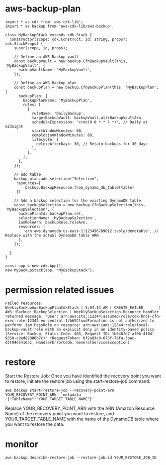 # aws-backup-plan

```
import * as cdk from 'aws-cdk-lib';
import * as backup from 'aws-cdk-lib/aws-backup';

class MyBackupStack extends cdk.Stack {
  constructor(scope: cdk.Construct, id: string, props?: cdk.StackProps) {
    super(scope, id, props);

    // Define an AWS Backup vault
    const backupVault = new backup.CfnBackupVault(this, 'MyBackupVault', {
      backupVaultName: 'MyBackupVault',
    });

    // Define an AWS Backup plan
    const backupPlan = new backup.CfnBackupPlan(this, 'MyBackupPlan', {
      backupPlan: {
        backupPlanName: 'MyBackupPlan',
        rules: [
          {
            ruleName: 'DailyBackup',
            targetBackupVault: backupVault.attrBackupVaultArn,
            scheduleExpression: 'cron(0 0 * * ? *)', // Daily at midnight
            startWindowMinutes: 60,
            completionWindowMinutes: 60,
            lifecycle: {
              deleteAfterDays: 30, // Retain backups for 30 days
            },
          },
        ],
      },
    });

    // add table
    backup_plan.add_selection("Selection",
     resources=[
         backup.BackupResource.from_dynamo_db_table(table)
     ])

    // Add a backup selection for the existing DynamoDB table
    const backupSelection = new backup.CfnBackupSelection(this, 'MyBackupSelection', {
      backupPlanId: backupPlan.ref,
      selectionName: 'MyBackupSelection',
      iamRoleArn: backupRole.roleArn,
      resources: [
        'arn:aws:dynamodb:us-east-1:123456789012:table/demotable', // Replace with the actual DynamoDB table ARN
      ],
    });

  }
}

const app = new cdk.App();
new MyBackupStack(app, 'MyBackupStack');
```

# permission related issues

```
Failed resources:
WeeklyBackupAwsBackupPlanCdkStack | 5:04:13 AM | CREATE_FAILED       | AWS::Backup::BackupSelection | WeeklyBackupSelection Resource handler returned message: "User: arn:aws:sts::12344:assumed-role/cdk-hnds-cfn-exec-role-12344-eu-central-1/AWSCloudFormation is not authorized to perform: iam:PassRole on resource: arn:aws:iam::12344:role/local-backup-vault-role with an explicit deny in an identity-based policy 
(Service: Backup, Status Code: 403, Request ID: 1b646fd7-af06-4104-9350-c9ed82086b7c)" (RequestToken: bf2a83c8-675f-78fa-3bac-d5f04e5416a1, HandlerErrorCode: GeneralServiceException)
```

# restore
Start the Restore Job: Once you have identified the recovery point you want to restore, initiate the restore job using the start-restore-job command:
```
aws backup start-restore-job --recovery-point-arn YOUR_RECOVERY_POINT_ARN --metadata '{"TableName":"YOUR_TARGET_TABLE_NAME"}'
```
Replace YOUR_RECOVERY_POINT_ARN with the ARN (Amazon Resource Name) of the recovery point you want to restore, and YOUR_TARGET_TABLE_NAME with the name of the DynamoDB table where you want to restore the data.

# monitor
```
aws backup describe-restore-job --restore-job-id YOUR_RESTORE_JOB_ID
```


